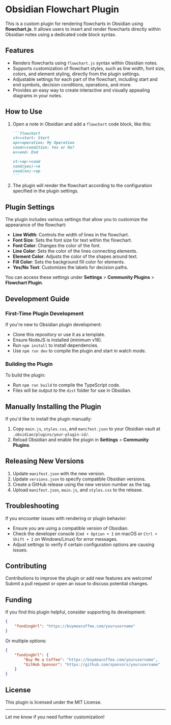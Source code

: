 # Obsidian Flowchart Plugin

This is a custom plugin for rendering flowcharts in Obsidian using **flowchart.js**. It allows users to insert and render flowcharts directly within Obsidian notes using a dedicated code block syntax.

## Features

- Renders flowcharts using `flowchart.js` syntax within Obsidian notes.
- Supports customization of flowchart styles, such as line width, font size, colors, and element styling, directly from the plugin settings.
- Adjustable settings for each part of the flowchart, including start and end symbols, decision conditions, operations, and more.
- Provides an easy way to create interactive and visually appealing diagrams in your notes.

## How to Use

1. Open a note in Obsidian and add a `flowchart` code block, like this:

   ````markdown
   ```flowchart
   st=>start: Start
   op=>operation: My Operation
   cond=>condition: Yes or No?
   e=>end: End

   st->op->cond
   cond(yes)->e
   cond(no)->op
   ```
   ````

2. The plugin will render the flowchart according to the configuration specified in the plugin settings.

## Plugin Settings

The plugin includes various settings that allow you to customize the appearance of the flowchart:

- **Line Width**: Controls the width of lines in the flowchart.
- **Font Size**: Sets the font size for text within the flowchart.
- **Font Color**: Changes the color of the font.
- **Line Color**: Sets the color of the lines connecting elements.
- **Element Color**: Adjusts the color of the shapes around text.
- **Fill Color**: Sets the background fill color for elements.
- **Yes/No Text**: Customizes the labels for decision paths.

You can access these settings under **Settings** > **Community Plugins** > **Flowchart Plugin**.

## Development Guide

### First-Time Plugin Development

If you're new to Obsidian plugin development:

- Clone this repository or use it as a template.
- Ensure NodeJS is installed (minimum v16).
- Run `npm install` to install dependencies.
- Use `npm run dev` to compile the plugin and start in watch mode.

### Building the Plugin

To build the plugin:

- Run `npm run build` to compile the TypeScript code.
- Files will be output to the `dist` folder for use in Obsidian.

## Manually Installing the Plugin

If you'd like to install the plugin manually:

1. Copy `main.js`, `styles.css`, and `manifest.json` to your Obsidian vault at `.obsidian/plugins/your-plugin-id/`.
2. Reload Obsidian and enable the plugin in **Settings** > **Community Plugins**.

## Releasing New Versions

1. Update `manifest.json` with the new version.
2. Update `versions.json` to specify compatible Obsidian versions.
3. Create a GitHub release using the new version number as the tag.
4. Upload `manifest.json`, `main.js`, and `styles.css` to the release.

## Troubleshooting

If you encounter issues with rendering or plugin behavior:

- Ensure you are using a compatible version of Obsidian.
- Check the developer console (`Cmd + Option + I` on macOS or `Ctrl + Shift + I` on Windows/Linux) for error messages.
- Adjust settings to verify if certain configuration options are causing issues.

## Contributing

Contributions to improve the plugin or add new features are welcome! Submit a pull request or open an issue to discuss potential changes.

## Funding

If you find this plugin helpful, consider supporting its development:

```json
{
	"fundingUrl": "https://buymeacoffee.com/yourusername"
}
```

Or multiple options:

```json
{
	"fundingUrl": {
		"Buy Me a Coffee": "https://buymeacoffee.com/yourusername",
		"GitHub Sponsor": "https://github.com/sponsors/yourusername"
	}
}
```

## License

This plugin is licensed under the MIT License.

---

Let me know if you need further customization!
